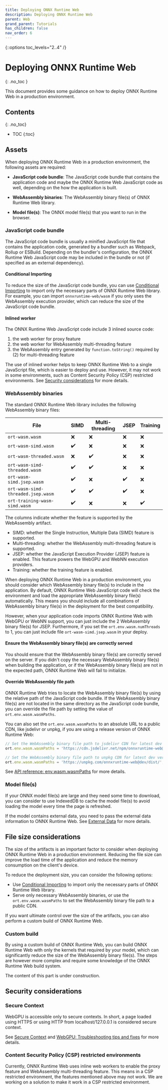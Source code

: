 ```yaml
---
title: Deploying ONNX Runtime Web
description: Deploying ONNX Runtime Web
parent: Web
grand_parent: Tutorials
has_children: false
nav_order: 6
---
```


{::options toc_levels="2..4" /}

# Deploying ONNX Runtime Web
{: .no_toc }

This document provides some guidance on how to deploy ONNX Runtime Web in a production environment.

## Contents
{: .no_toc}

* TOC
{:toc}

## Assets

When deploying ONNX Runtime Web in a production environment, the following assets are required:

- **JavaScript code bundle**: The JavaScript code bundle that contains the application code and maybe the ONNX Runtime Web JavaScript code as well, depending on the how the application is built.

- **WebAssembly binaries**: The WebAssembly binary file(s) of ONNX Runtime Web library.

- **Model file(s)**: The ONNX model file(s) that you want to run in the browser.

### JavaScript code bundle

The JavaScript code bundle is usually a minified JavaScript file that contains the application code, generated by a bundler such as Webpack, Rollup or ESBuild. Depending on the bundler's configuration, the ONNX Runtime Web JavaScript code may be included in the bundle or not (if specified as an external dependency).

#### Conditional Importing

To reduce the size of the JavaScript code bundle, you can use [Conditional Importing](https://github.com/microsoft/onnxruntime-inference-examples/tree/main/js/importing_onnxruntime-web#conditional-importing) to import only the necessary parts of ONNX Runtime Web library. For example, you can import `onnxruntime-web/wasm` if you only uses the WebAssembly execution provider, which can reduce the size of the JavaScript code bundle.

#### Inlined worker

The ONNX Runtime Web JavaScript code include 3 inlined source code:
1. the web worker for proxy feature
2. the web worker for WebAssembly multi-threading feature
3. the WebAssembly entry generated by `function.toString()` required by (2) for multi-threading feature

The use of inlined worker helps to keep ONNX Runtime Web to a single JavaScript file, which is easier to deploy and use. However, it may not work in some environments, such as Content Security Policy (CSP) restricted environments. See [Security considerations](#security-considerations) for more details.

### WebAssembly binaries

The standard ONNX Runtime Web library includes the following WebAssembly binary files:


| File | SIMD | Multi-threading | JSEP | Training |
|-----------|-------------|--|---|---|
| `ort-wasm.wasm` | ❌ | ❌ | ❌ | ❌ |
| `ort-wasm-simd.wasm` | ✔️ | ❌ | ❌ | ❌ |
| `ort-wasm-threaded.wasm` | ❌ | ✔️ | ❌ | ❌ |
| `ort-wasm-simd-threaded.wasm` | ✔️ | ✔️ | ❌ | ❌ |
| `ort-wasm-simd.jsep.wasm` | ✔️ | ❌ | ✔️ | ❌ |
| `ort-wasm-simd-threaded.jsep.wasm` | ✔️ | ✔️ | ✔️ | ❌ |
| `ort-training-wasm-simd.wasm` | ✔️ | ❌ | ❌ | ✔️ |


The columns indicate whether the feature is supported by the WebAssembly artifact.

- SIMD: whether the Single Instruction, Multiple Data (SIMD) feature is supported.
- Multi-threading: whether the WebAssembly multi-threading feature is supported.
- JSEP: whether the JavaScript Execution Provider (JSEP) feature is enabled. This feature powers the WebGPU and WebNN execution providers.
- Training: whether the training feature is enabled.

When deploying ONNX Runtime Web in a production environment, you should consider which WebAssembly binary file(s) to include in the application. By default, ONNX Runtime Web JavaScript code will check the environment and load the appropriate WebAssembly binary file(s) automatically. This means you should include all combinations of WebAssembly binary file(s) in the deployment for the best compatibility.

However, when your application code imports ONNX Runtime Web with WebGPU or WebNN support, you can just include the 2 WebAssembly binary file(s) for JSEP. Furthermore, if you set the `ort.env.wasm.numThreads` to 1, you can just include file `ort-wasm-simd.jsep.wasm` in your deploy.

#### Ensure the WebAssembly binary file(s) are correctly served

You should ensure that the WebAssembly binary file(s) are correctly served on the server. If you didn't copy the necessary WebAssembly binary file(s) when building the application, or if the WebAssembly binary file(s) are not in the expected path, ONNX Runtime Web will fail to initialize.

#### Override WebAssembly file path

ONNX Runtime Web tries to locate the WebAssembly binary file(s) by using the relative path of the JavaScript code bundle. If the WebAssembly binary file(s) are not located in the same directory as the JavaScript code bundle, you can override the file path by setting the value of `ort.env.wasm.wasmPaths`.

You can also set the `ort.env.wasm.wasmPaths` to an absolute URL to a public CDN, like jsdelivr or unpkg, if you are using a release version of ONNX Runtime Web:

```js
// Set the WebAssembly binary file path to jsdelivr CDN for latest dev version
ort.env.wasm.wasmPaths = 'https://cdn.jsdelivr.net/npm/onnxruntime-web@dev/dist/';

// Set the WebAssembly binary file path to unpkg CDN for latest dev version
ort.env.wasm.wasmPaths = 'https://unpkg.com/onnxruntime-web@dev/dist/';
```

See [API reference: env.wasm.wasmPaths](https://onnxruntime.ai/docs/api/js/interfaces/Env.WebAssemblyFlags.html#wasmPaths) for more details.

### Model file(s)

If your ONNX model file(s) are large and they need some time to download, you can consider to use IndexedDB to cache the model file(s) to avoid loading the model every time the page is refreshed.

If the model contains external data, you need to pass the external data information to ONNX Runtime Web. See [External Data](./large-models.md#external-data) for more details.

## File size considerations

The size of the artifacts is an important factor to consider when deploying ONNX Runtime Web in a production environment. Reducing the file size can improve the load time of the application and reduce the memory consumption on the client's device.

To reduce the deployment size, you can consider the following options:
- Use [Conditional Importing](https://github.com/microsoft/onnxruntime-inference-examples/tree/main/js/importing_onnxruntime-web#conditional-importing) to import only the necessary parts of ONNX Runtime Web library.
- Serve only necessary WebAssembly binaries, or use the `ort.env.wasm.wasmPaths` to set the WebAssembly binary file path to a public CDN.

If you want ultimate control over the size of the artifacts, you can also perform a custom build of ONNX Runtime Web.

### Custom build

By using a custom build of ONNX Runtime Web, you can build ONNX Runtime Web with only the kernels that required by your model, which can significantly reduce the size of the WebAssembly binary file(s). The steps are however more complex and require some knowledge of the ONNX Runtime Web build system.

The content of this part is under construction.

## Security considerations

### Secure Context

WebGPU is accessible only to secure contexts. In short, a page loaded using HTTPS or using HTTP from localhost/127.0.0.1 is considered secure context.

See [Secure Context](https://developer.mozilla.org/en-US/docs/Web/Security/Secure_Contexts) and [WebGPU: Troubleshooting tips and fixes](https://developer.chrome.com/docs/web-platform/webgpu/troubleshooting-tips) for more details.

### Content Security Policy (CSP) restricted environments

Currently, ONNX Runtime Web uses inline web workers to enable the proxy feature and WebAssembly multi-threading feature. This means in a CSP restricted environment, the features mentioned above may not work. We are working on a solution to make it work in a CSP restricted environment.
